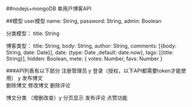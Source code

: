 ##nodejs+mongoDB 单用户博客API

##模型
user模型
name: String,
password: String,
admin: Boolean

分类模型：
title: String

博客类型：
title: String,
body: String,
author: String,
comments: [{body: String, date: Date}],
date: {type: Date ,default: date.now},
tags: [{title: String}],
hidden: Boolean,
mete: {
	votes: Number,
	favs: Number
}

###API列表有以下部分
注册管理员  y
登录（授权，以下API都需要token才能使用） y
发布博文   
删除博文
修改博文
删除评论


博文分类   （增删改查）y
分页显示
发布评论
点赞功能